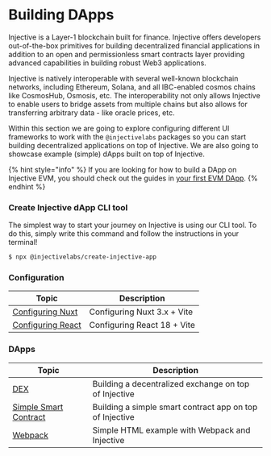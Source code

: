 # Building DApps

Injective is a Layer-1 blockchain built for finance. Injective offers developers out-of-the-box primitives for building decentralized financial applications in addition to an open and permissionless smart contracts layer providing advanced capabilities in building robust Web3 applications.

Injective is natively interoperable with several well-known blockchain networks, including Ethereum, Solana, and all IBC-enabled cosmos chains like CosmosHub, Osmosis, etc. The interoperability not only allows Injective to enable users to bridge assets from multiple chains but also allows for transferring arbitrary data - like oracle prices, etc.

Within this section we are going to explore configuring different UI frameworks to work with the `@injectivelabs` packages so you can start building decentralized applications on top of Injective. We are also going to showcase example (simple) dApps built on top of Injective.

{% hint style="info" %}
If you are looking for how to build a DApp on Injective EVM,
you should check out the guides in [your first EVM DApp](../../developers-evm/dapps/README.md).
{% endhint %}

### Create Injective dApp CLI tool

The simplest way to start your journey on Injective is using our CLI tool. To do this, simply write this command and follow the instructions in your terminal!&#x20;

```bash
$ npx @injectivelabs/create-injective-app
```

### Configuration

| Topic                                     | Description                 |
| ----------------------------------------- | --------------------------- |
| [Configuring Nuxt](configure-nuxt.md)     | Configuring Nuxt 3.x + Vite |
| [Configuring React](configure-react.md)   | Configuring React 18 + Vite |

### DApps

| Topic                                      | Description                                              |
| ------------------------------------------ | -------------------------------------------------------- |
| [DEX](example-dex.md)                              | Building a decentralized exchange on top of Injective    |
| [Simple Smart Contract](example-smart-contract.md) | Building a simple smart contract app on top of Injective |
| [Webpack](example-webpack.md) | Simple HTML example with Webpack and Injective |

<!--
| [Bridge](example-bridge.md)                        | Building a simple bridge between Injective and Ethereum  |
-->

